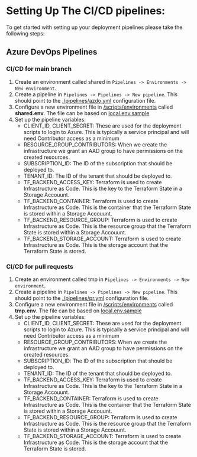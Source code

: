# Setting Up The CI/CD pipelines:

To get started with setting up your deployment pipelines please take the following steps:

## Azure DevOps Pipelines

### CI/CD for main branch

1. Create an environment called shared in `Pipelines -> Environments -> New environment`.
2. Create a pipeline in `Pipelines -> Pipelines -> New pipeline`. This should point to the [./pipelines/azdo.yml](./pipelines/main.yml) configuration file.
3. Configure a new environment file in [/scripts/environments](../scripts/environments/) called **shared.env**. The file can be based on [local.env.sample](../scripts/environments/local.env.example)
4. Set up the pipeline variables:
    - CLIENT_ID, CLIENT_SECRET: These are used for the deployment scripts to login to Azure. This is typically a service principal and will need Contributor access as a minimum
    - RESOURCE_GROUP_CONTRIBUTORS: When we create the infrastructure we grant an AAD group to have permissions on the created resources.
    - SUBSCRIPTION_ID: The ID of the subscription that should be deployed to.
    - TENANT_ID: The ID of the tenant that should be deployed to.
    - TF_BACKEND_ACCESS_KEY: Terraform is used to create Infrastructure as Code. This is the key to the Terraform State in a Storage Accouunt.
    - TF_BACKEND_CONTAINER: Terraform is used to create Infrastructure as Code. This is the container that the Terraform State is stored within a Storage Accouunt.
    - TF_BACKEND_RESOURCE_GROUP: Terraform is used to create Infrastructure as Code. This is the resource group that the Terraform State is stored within a Storage Accouunt.
    - TF_BACKEND_STORAGE_ACCOUNT: Terraform is used to create Infrastructure as Code. This is the storage account that the Terraform State is stored.

### CI/CD for pull requests

1. Create an environment called tmp in `Pipelines -> Environments -> New environment`.
2. Create a pipeline in `Pipelines -> Pipelines -> New pipeline`. This should point to the [./pipelines/pr.yml](../pipelines/pr.yml) configuration file.
3. Configure a new environment file in [/scripts/environments](../scripts/environments/) called **tmp.env**. The file can be based on [local.env.sample](../scripts/environments/local.env.example)
4. Set up the pipeline variables:
    - CLIENT_ID, CLIENT_SECRET: These are used for the deployment scripts to login to Azure. This is typically a service principal and will need Contributor access as a minimum
    - RESOURCE_GROUP_CONTRIBUTORS: When we create the infrastructure we grant an AAD group to have permissions on the created resources.
    - SUBSCRIPTION_ID: The ID of the subscription that should be deployed to.
    - TENANT_ID: The ID of the tenant that should be deployed to.
    - TF_BACKEND_ACCESS_KEY: Terraform is used to create Infrastructure as Code. This is the key to the Terraform State in a Storage Accouunt.
    - TF_BACKEND_CONTAINER: Terraform is used to create Infrastructure as Code. This is the container that the Terraform State is stored within a Storage Accouunt.
    - TF_BACKEND_RESOURCE_GROUP: Terraform is used to create Infrastructure as Code. This is the resource group that the Terraform State is stored within a Storage Accouunt.
    - TF_BACKEND_STORAGE_ACCOUNT: Terraform is used to create Infrastructure as Code. This is the storage account that the Terraform State is stored.